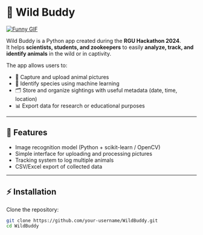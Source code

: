 # 🐾 Wild Buddy

[![Funny GIF](https://media.giphy.com/media/3o6Zt481isNVuQI1l6/giphy.gif)](https://media.giphy.com/media/v1.Y2lkPWVjZjA1ZTQ3dTlzMGtkNGlzMDl2N3R2amY0ejAwNGg1MTRkdnRwMXV4MmlndWg0NiZlcD12MV9naWZzX3NlYXJjaCZjdD1n/YUztJ4dqmXrJ7x3hif/giphy.gif)

Wild Buddy is a Python app created during the **RGU Hackathon 2024**.  
It helps **scientists, students, and zookeepers** to easily **analyze, track, and identify animals** in the wild or in captivity.  

The app allows users to:
- 📸 Capture and upload animal pictures  
- 🔎 Identify species using machine learning  
- 🗂️ Store and organize sightings with useful metadata (date, time, location)  
- 📊 Export data for research or educational purposes  

---

## 🚀 Features
- Image recognition model (Python + scikit-learn / OpenCV)  
- Simple interface for uploading and processing pictures  
- Tracking system to log multiple animals  
- CSV/Excel export of collected data  

---

## ⚡ Installation
Clone the repository:
```bash
git clone https://github.com/your-username/WildBuddy.git
cd WildBuddy


